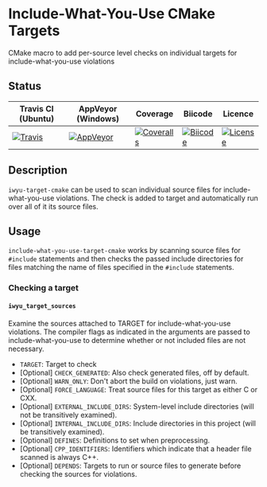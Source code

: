 # Include-What-You-Use CMake Targets #

CMake macro to add per-source level checks on individual targets for
include-what-you-use violations

## Status ##

| Travis CI (Ubuntu) | AppVeyor (Windows) | Coverage | Biicode | Licence |
|--------------------|--------------------|----------|---------|---------|
|[![Travis](https://img.shields.io/travis/polysquare/iwyu-target-cmake.svg)](http://travis-ci.org/polysquare/iwyu-target-cmake)|[![AppVeyor](https://img.shields.io/appveyor/ci/smspillaz/include-what-you-use-target-cmake.svg)](https://ci.appveyor.com/project/smspillaz/include-what-you-use-target-cmake)|[![Coveralls](https://img.shields.io/coveralls/polysquare/iwyu-target-cmake.svg)](http://coveralls.io/polysquare/iwyu-target-cmake)|[![Biicode](https://webapi.biicode.com/v1/badges/smspillaz/smspillaz/iwyu-target-cmake/master)](https://www.biicode.com/smspillaz/iwyu-target-cmake)|[![License](https://img.shields.io/github/license/polysquare/iwyu-target-cmake.svg)](http://github.com/polysquare/iwyu-target-cmake)|

## Description ##

`iwyu-target-cmake` can be used to scan individual source files for
include-what-you-use violations. The check is added to target and automatically
run over all of it its source files.

## Usage ##

`include-what-you-use-target-cmake` works by scanning source files for `#include`
statements and then checks the passed include directories for files matching the
name of files specified in the `#include` statements.

### Checking a target ###

#### `iwyu_target_sources` ####

Examine the sources attached to TARGET for include-what-you-use
violations. The compiler flags as indicated in the arguments
are passed to include-what-you-use to determine whether or not
included files are not necessary.

* `TARGET`: Target to check
* [Optional] `CHECK_GENERATED`: Also check generated files, off by default.
* [Optional] `WARN_ONLY`: Don't abort the build on violations, just warn.
* [Optional] `FORCE_LANGUAGE`: Treat source files for this target as either
                               C or CXX.
* [Optional] `EXTERNAL_INCLUDE_DIRS`: System-level include directories
                                      (will not be transitively examined).
* [Optional] `INTERNAL_INCLUDE_DIRS`: Include directories in this project
                                      (will be transitively examined).
* [Optional] `DEFINES`: Definitions to set when preprocessing.
* [Optional] `CPP_IDENTIFIERS`: Identifiers which indicate that a header
                                file scanned is always C++.
* [Optional] `DEPENDS`: Targets to run or source files to generate before
                        checking the sources for violations.